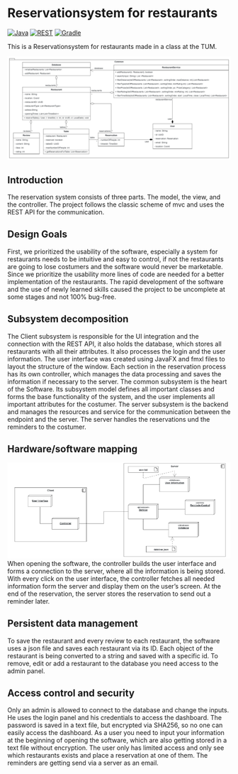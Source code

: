 # Reservationsystem for restaurants

[![Java](https://img.shields.io/badge/OpenJDK-17.0.2-green)](https://www.java.com/de/)
[![REST](https://img.shields.io/badge/Spring--Boot-3.0.2-green)](https://spring.io/)
[![Gradle](https://img.shields.io/badge/Gradle-7.4.2-green)](https://gradle.org/)


This is a Reservationsystem for restaurants made in a class at the TUM.

[![Klassendiagram](resources/Klassendiagram.png)](https://github.com/yarissi/EIST-Project)

## Introduction

The reservation system consists of three parts. The model, the view, and the controller. The project
follows the classic scheme of mvc and uses the REST API for the communication.

## Design Goals
First, we prioritized the usability of the software, especially a system for restaurants needs to be
intuitive and easy to control, if not the restaurants are going to lose costumers and the software
would never be marketable. Since we prioritize the usability more lines of code are needed for a
better implementation of the restaurants. The rapid development of the software and the use of
newly learned skills caused the project to be uncomplete at some stages and not 100% bug-free.
## Subsystem decomposition
The Client subsystem is responsible for the UI integration and the connection with the REST API, it
also holds the database, which stores all restaurants with all their attributes. It also processes the
login and the user information. The user interface was created using JavaFX and fmxl files to layout
the structure of the window. Each section in the reservation process has its own controller, which
manages the data processing and saves the information if necessary to the server.
The common subsystem is the heart of the Software. Its subsystem model defines all important classes
and forms the base functionality of the system, and the user implements all important attributes for
the costumer.
The server subsystem is the backend and manages the resources and service for the communication
between the endpoint and the server. The server handles the reservations und the reminders to the
costumer.
## Hardware/software mapping
![Hardware](resources\Hardware.png)
When opening the software, the controller builds the user interface and forms a connection to the
server, where all the information is being stored. With every click on the user interface, the
controller fetches all needed information form the server and display them on the user’s screen. At
the end of the reservation, the server stores the reservation to send out a reminder later.
## Persistent data management
To save the restaurant and every review to each restaurant, the software uses a json file and saves
each restaurant via its ID. Each object of the restaurant is being converted to a string and saved with
a specific id. To remove, edit or add a restaurant to the database you need access to the admin panel.
## Access control and security
Only an admin is allowed to connect to the database and change the inputs. He uses the login panel
and his credentials to access the dashboard. The password is saved in a text file, but encrypted via
SHA256, so no one can easily access the dashboard. As a user you need to input your information at
the beginning of opening the software, which are also getting stored in a text file without encryption.
The user only has limited access and only see which restaurants exists and place a reservation at one
of them. The reminders are getting send via a server as an email.

